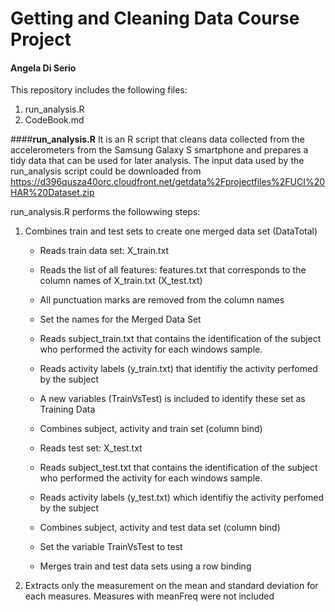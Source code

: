 # Getting and Cleaning Data Course Project
#### Angela Di Serio

This repository includes the following files:
 1.  run_analysis.R
 2.  CodeBook.md

####**run_analysis.R**
It is an R script that cleans data collected from the accelerometers from the Samsung Galaxy S 
smartphone and prepares a tidy data that can be used for later analysis.
The input data used by the run_analysis script could be downloaded from 
https://d396qusza40orc.cloudfront.net/getdata%2Fprojectfiles%2FUCI%20HAR%20Dataset.zip 

run_analysis.R performs the followwing steps:
 1. Combines train and test sets to create one merged data set (DataTotal)
    * Reads train data set: X_train.txt 
    * Reads the list of all features: features.txt that corresponds to the column names of X_train.txt (X_test.txt)
    * All punctuation marks are removed from the column names 
	* Set the names for the Merged Data Set
	* Reads subject_train.txt that contains the identification of the subject who performed the activity for each windows sample.
	* Reads activity labels (y_train.txt) that identifiy the activity perfomed by the subject
    * A new variables (TrainVsTest) is included to identify these set as Training Data
    * Combines subject, activity and train set (column bind)
    
	* Reads test set: X_test.txt 
	* Reads subject_test.txt that contains the identification of the subject who performed the activity for each windows sample.
    * Reads activity labels (y_test.txt) which identifiy the activity perfomed by the subject
    * Combines subject, activity and test data set (column bind)
	* Set the variable TrainVsTest to test
    * Merges train and test data sets using  a row binding  
2. Extracts only the measurement on the mean and standard deviation for each measures. Measures with meanFreq were not included
